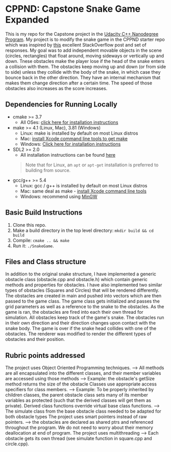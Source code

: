# CPPND: Capstone Snake Game Expanded

This is my repo for the Capstone project in the [Udacity C++ Nanodegree Program](https://www.udacity.com/course/c-plus-plus-nanodegree--nd213). 
My project is to modify the snake game in the CPPND starter repo which was inspired by [this](https://codereview.stackexchange.com/questions/212296/snake-game-in-c-with-sdl) excellent StackOverflow post and set of responses.
My goal was to add independent movable objects in the scene (circles, rectangles) that float around, moving sideways or vertically up and down.
Tnese obstacles make the player lose if the head of the snake enters a collision with them.
The obstacles keep moving up and down (or from side to side) unless they collide with the body of the snake, in which case they bounce back in the other direction.
They have an internal mechanism that makes them change direction after a certain time.
The speed of those obstacles also increases as the score increases.





## Dependencies for Running Locally
* cmake >= 3.7
  * All OSes: [click here for installation instructions](https://cmake.org/install/)
* make >= 4.1 (Linux, Mac), 3.81 (Windows)
  * Linux: make is installed by default on most Linux distros
  * Mac: [install Xcode command line tools to get make](https://developer.apple.com/xcode/features/)
  * Windows: [Click here for installation instructions](http://gnuwin32.sourceforge.net/packages/make.htm)
* SDL2 >= 2.0
  * All installation instructions can be found [here](https://wiki.libsdl.org/Installation)
  >Note that for Linux, an `apt` or `apt-get` installation is preferred to building from source. 
* gcc/g++ >= 5.4
  * Linux: gcc / g++ is installed by default on most Linux distros
  * Mac: same deal as make - [install Xcode command line tools](https://developer.apple.com/xcode/features/)
  * Windows: recommend using [MinGW](http://www.mingw.org/)

## Basic Build Instructions

1. Clone this repo.
2. Make a build directory in the top level directory: `mkdir build && cd build`
3. Compile: `cmake .. && make`
4. Run it: `./SnakeGame`.



## Files and Class structure
In addition to the original snake structure, I have implemented a generic obstacle class (obstacle.cpp and obstacle.h) which contain generic methods and properties for obstacles.
I have also implemented two similar types of obstacles (Squares and Circles) that will be rendered differently.
The obstacles are created in main and pushed into vectors which are then passed to the game class.
The game class gets initialized and passes the grid parameters as well as a reference to the snake to the obstacles.
As the game is ran, the obstacles are fired into each their own thread for simulation.
All obstacles keep track of the game's snake.
The obstacles run in their own direction and their direction changes upon contact with the snake body.
The game is over if the snake head collides with one of the obstacles.
The renderer was modified to render the different types of obstacles and their position. 


## Rubric points addressed
The project uses Object Oriented Programming techniques.
--> All methods are all encapsulated into the different classes, and their member variables are accessed using those methods
--> Example: the obstacle's getSize method returns the size of the obstacle
Classes use appropriate access specifiers for class members.
--> Example: To be properly inherited by children classes, the parent obstacle class sets many of its member variables as protected (such that the derived classes will get them as private).
Derived class functions override virtual base class functions.
--> The simulate class from the base obstacle class needed to be adapted for both obstacle types
The project uses smart pointers instead of raw pointers.
--> the obstacles are declared as shared ptrs and referenced throughout the program. We do not need to worry about their memory deallocation at end of program.
The project uses multithreading
--> Each obstacle gets its own thread (see simulate function in square.cpp and circle.cpp).
 
